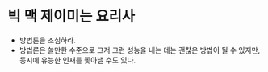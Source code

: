 # 빅 맥 제이미는 요리사

- 방법론을 조심하라.
- 방법론은 쓸만한 수준으로 그저 그런 성능을 내는 데는 괜찮은 방법이 될 수 있지만, 동시에 유능한 인재를 쫓아낼 수도 있다.